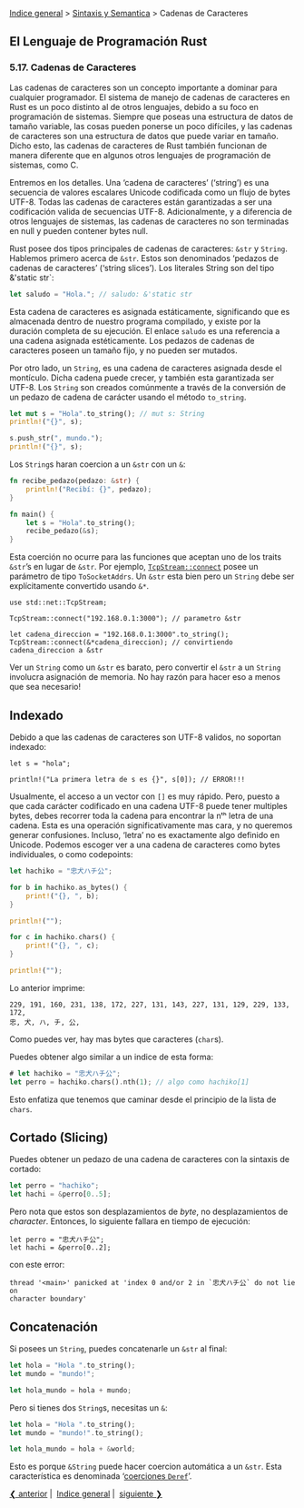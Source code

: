 [Indice general](_index.md) >
[Sintaxis y Semantica](ch05-00-syntax-and-semantics.md) > Cadenas de Caracteres

## El Lenguaje de Programación Rust

### 5.17. Cadenas de Caracteres

Las cadenas de caracteres son un concepto importante a dominar para cualquier
programador. El sistema de manejo de cadenas de caracteres en Rust es un poco
distinto al de otros lenguajes, debido a su foco en programación de sistemas.
Siempre que poseas una estructura de datos de tamaño variable, las cosas pueden
ponerse un poco difíciles, y las cadenas de caracteres son una estructura de
datos que puede variar en tamaño. Dicho esto, las cadenas de caracteres de Rust
también funcionan de manera diferente que en algunos otros lenguajes de
programación de sistemas, como C.

Entremos en los detalles. Una ‘cadena de caracteres’ (‘string’) es una secuencia
de valores escalares Unicode codificada como un flujo de bytes UTF-8. Todas las
cadenas de caracteres están garantizadas a ser una codificación valida de
secuencias UTF-8. Adicionalmente, y a diferencia de otros lenguajes de sistemas,
las cadenas de caracteres no son terminadas en null y pueden contener bytes
null.

Rust posee dos tipos principales de cadenas de caracteres: `&str` y `String`.
Hablemos primero acerca de `&str`. Estos son denominados ‘pedazos de cadenas de
caracteres’ (‘string slices’). Los literales String son del tipo &'static str`:

```rust
let saludo = "Hola."; // saludo: &'static str
```

Esta cadena de caracteres es asignada estáticamente, significando que es
almacenada dentro de nuestro programa compilado, y existe por la duración
completa de su ejecución. El enlace `saludo` es una referencia a una cadena
asignada estéticamente. Los pedazos de cadenas de caracteres poseen un tamaño
fijo, y no pueden ser mutados.

Por otro lado, un `String`, es una cadena de caracteres asignada desde el
montículo. Dicha cadena puede crecer, y también esta garantizada ser UTF-8. Los
`String` son creados comúnmente a través de la conversión de un pedazo de cadena
de carácter usando el método `to_string`.

```rust
let mut s = "Hola".to_string(); // mut s: String
println!("{}", s);

s.push_str(", mundo.");
println!("{}", s);
```

Los `String`s haran coercion a un `&str` con un `&`:

```rust
fn recibe_pedazo(pedazo: &str) {
    println!("Recibí: {}", pedazo);
}

fn main() {
    let s = "Hola".to_string();
    recibe_pedazo(&s);
}
```

Esta coerción no ocurre para las funciones que aceptan uno de los traits
`&str`’s en lugar de `&str`. Por ejemplo, [`TcpStream::connect`][connect] posee
un parámetro de tipo `ToSocketAddrs`. Un `&str` esta bien pero un `String` debe
ser explícitamente convertido usando `&*`.

```rust,no_run
use std::net::TcpStream;

TcpStream::connect("192.168.0.1:3000"); // parametro &str

let cadena_direccion = "192.168.0.1:3000".to_string();
TcpStream::connect(&*cadena_direccion); // convirtiendo cadena_direccion a &str
```

Ver un `String` como un `&str` es barato, pero convertir el `&str` a un `String`
involucra asignación de memoria. No hay razón para hacer eso a menos que sea
necesario!

## Indexado

Debido a que las cadenas de caracteres son UTF-8 validos, no soportan indexado:

```rust,ignore
let s = "hola";

println!("La primera letra de s es {}", s[0]); // ERROR!!!
```

Usualmente, el acceso a un vector con `[]` es muy rápido. Pero, puesto a que
cada carácter codificado en una cadena UTF-8 puede tener multiples bytes, debes
recorrer toda la cadena para encontrar la nᵗʰ letra de una cadena. Esta es una
operación significativamente mas cara, y no queremos generar confusiones.
Incluso, ‘letra’ no es exactamente algo definido en Unicode. Podemos escoger ver
a una cadena de caracteres como bytes individuales, o como codepoints:

```rust
let hachiko = "忠犬ハチ公";

for b in hachiko.as_bytes() {
    print!("{}, ", b);
}

println!("");

for c in hachiko.chars() {
    print!("{}, ", c);
}

println!("");
```

Lo anterior imprime:

```text
229, 191, 160, 231, 138, 172, 227, 131, 143, 227, 131, 129, 229, 133, 172,
忠, 犬, ハ, チ, 公,
```

Como puedes ver, hay mas bytes que caracteres (`char`s).

Puedes obtener algo similar a un indice de esta forma:

```rust
# let hachiko = "忠犬ハチ公";
let perro = hachiko.chars().nth(1); // algo como hachiko[1]
```

Esto enfatiza que tenemos que caminar desde el principio de la lista de `chars`.

## Cortado (Slicing)

Puedes obtener un pedazo de una cadena de caracteres con la sintaxis de cortado:

```rust
let perro = "hachiko";
let hachi = &perro[0..5];
```

Pero nota que estos son desplazamientos de _byte_, no desplazamientos de
_character_. Entonces, lo siguiente fallara en tiempo de ejecución:


```rust,should_panic
let perro = "忠犬ハチ公";
let hachi = &perro[0..2];
```

con este error:

```text
thread '<main>' panicked at 'index 0 and/or 2 in `忠犬ハチ公` do not lie on
character boundary'
```

## Concatenación

Si posees un `String`, puedes concatenarle un `&str` al final:

```rust
let hola = "Hola ".to_string();
let mundo = "mundo!";

let hola_mundo = hola + mundo;
```

Pero si tienes dos `String`s, necesitas un `&`:

```rust
let hola = "Hola ".to_string();
let mundo = "mundo!".to_string();

let hola_mundo = hola + &world;
```

Esto es porque `&String` puede hacer coercion automática a un `&str`. Esta
característica es denominada ‘[coerciones `Deref`][dc]’.

[dc]: deref-coercions.html
[connect]: ../std/net/struct.TcpStream.html#method.connect

[❮ anterior](ch05-16-vectors.md)&nbsp;|&nbsp;
[Indice general](_index.md)&nbsp;|&nbsp;
[siguiente ❯](ch05-18-generics.md)
